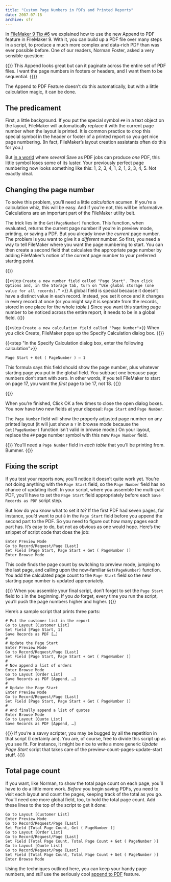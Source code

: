 ```yaml
---
title: "Custom Page Numbers in PDFs and Printed Reports"
date: 2007-07-18
archive: sfr
---
```


[1]:../filemaker-9-tip-9-web-viewers-without-the-web

In [FileMaker 9 Tip #6][1] we explained how to use the new Append to PDF feature in FileMaker 9. With it, you can build up a PDF file over many steps in a script, to produce a much more complex and data-rich PDF than was ever possible before. One of our readers, Norman Foster, asked a very sensible question:

{{<quote cite="Norman Foster">}}
This Append looks great but can it paginate across the entire set of PDF files. I want the page numbers in footers or headers, and I want them to be sequential.
{{</quote>}}

The Append to PDF Feature doesn’t do this automatically, but with a little calculation magic, it can be done.

## The predicament

First, a little background. If you put the special symbol `##` in a text object on the layout, FileMaker will automatically replace it with the current page number when the layout is printed. It is common practice to drop this special symbol in the header or footer of a printed report so you get nice page numbering. (In fact, FileMaker’s layout creation assistants often do this for you.)

But [in a world](http://youtube.com/watch?v=ZJMGS7l0wT8) where *several* Save as PDF jobs can produce *one* PDF, this little symbol loses some of its luster. Your previously perfect page numbering now looks something like this: 1, 2, 3, 4, 1, 2, 1, 2, 3, 4, 5. Not exactly ideal.

## Changing the page number

To solve this problem, you’ll need a little *calculation* acumen. If you’re a calculation whiz, this will be easy. And if you’re not, this will be informative. Calculations are an important part of the FileMaker utility belt.

The trick lies in the `Get(PageNumber)` function. This function, when evaluated, returns the current page number if you’re in preview mode, printing, or saving a PDF. But you already know the *current* page number. The problem is you want to give it a *different* number. So first, you need a way to tell FileMaker where you want the page numbering to start. You can then create a second field that calculates the appropriate page number by adding FileMaker’s notion of the current page number to your preferred starting point.

{{<steps>}}

{{<step `Create a new number field called "Page Start". Then click Options and, in the Storage tab, turn on “Use global storage (one value for all records).”` >}}
A global field is special because it doesn’t have a distinct value in each record. Instead, you set it once and it changes in every record at once (or you might say it is separate from the records, stored in one place for the whole *table*.) Since you want this starting page number to be noticed across the entire report, it needs to be in a global field.
{{</step>}}


{{<step `Create a new calculation field called "Page Number"`>}}
When you click Create, FileMaker pops up the Specify Calculation dialog box.
{{</step>}}

{{<step "In the Specify Calculation dialog box, enter the following calculation">}}

`Page Start + Get ( PageNumber ) – 1`

This formula says this field should show the page number, plus whatever starting page you put in the global field. You subtract one because page numbers don’t start with zero. In other words, if you tell FileMaker to start on page 17, you want the *first* page to be 17, not 18.
{{</step>}}

{{</steps>}}

When you’re finished, Click OK a few times to close the open dialog boxes. You now have two new fields at your disposal: `Page Start` and `Page Number`.

The `Page Number` field will show the properly adjusted page number on any printed layout (it will just show a `?` in browse mode because the `Get(PageNumber)` function isn’t valid in browse mode.) On your layout, replace the `##` page number symbol with this new `Page Number` field.

{{<note>}}
You’ll need a `Page Number` field in *each table* that you’ll be printing from. Bummer.
{{</note>}}

## Fixing the script

If you test your reports now, you’ll notice it doesn’t quite work yet. You’re not doing anything with the `Page Start` field, so the `Page Number` field has no chance of updating itself. In your script, where you assemble the multi-part PDF, you’ll have to set the `Page Start` field appropriately before each `Save Records as PDF` script step.

But how do you know what to set it *to*? If the first PDF had seven pages, for instance, you’d want to put `8` in the `Page Start` field before you append the second part to the PDF. So you need to figure out how many pages each part has. It’s easy to do, but not as obvious as one would hope. Here’s the snippet of script code that does the job:

```
Enter Preview Mode
Go to Record/Request/Page [Last]
Set Field [Page Start, Page Start + Get ( PageNumber )]
Enter Browse Mode
```

This code finds the page count by switching to preview mode, jumping to the last page, and calling upon the now-familiar `Get(PageNumber)` function. You add the calculated page count to the `Page Start` field so the new starting page number is updated appropriately.

{{<note>}}
When you assemble your final script, don’t forget to set the `Page Start` field to `1` in the beginning. If you *do* forget, every time you run the script, you’ll push the page numbers higher and higher.
{{</note>}}

Here’s a sample script that prints three parts:

```
# Put the customer list in the report
Go to Layout [Customer List]
Set Field [Page Start, 1]
Save Records as PDF […]
#
# Update the Page Start
Enter Preview Mode
Go to Record/Request/Page [Last]
Set Field [Page Start, Page Start + Get ( PageNumber )]
#
# Now append a list of orders
Enter Browse Mode
Go to Layout [Order List]
Save Records as PDF [Append, …]
#
# Update the Page Start
Enter Preview Mode
Go to Record/Request/Page [Last]
Set Field [Page Start, Page Start + Get ( PageNumber )]
#
# And finally append a list of quotes
Enter Browse Mode
Go to Layout [Quote List]
Save Records as PDF [Append, …]
```

{{<tip>}}
If you’re a savvy scripter, you may be bugged by all the repetition in that script (I certainly am). You are, of course, free to divide this script up as you see fit. For instance, it might be nice to write a more generic *Update Page Start* script that takes care of the preview-count-pages-update-start stuff.
{{</tip>}}

## Total page count

If you want, like Norman, to show the total page count on each page, you’ll have to do a little more work. *Before* you begin saving PDFs, you need to visit each layout and count the pages, keeping track of the total as you go. You’ll need one more global field, too, to hold the total page count. Add these lines to the top of the script to get it done:

```
Go to Layout [Customer List]
Enter Preview Mode
Go to Record/Request/Page [Last]
Set Field [Total Page Count, Get ( PageNumber )]
Go to Layout [Order List]
Go to Record/Request/Page [Last]
Set Field [Total Page Count, Total Page Count + Get ( PageNumber )]
Go to Layout [Quote List]
Go to Record/Request/Page [Last]
Set Field [Total Page Count, Total Page Count + Get ( PageNumber )]
Enter Browse Mode
```

Using the techniques outlined here, you can keep your handy page numbers, and *still* use the seriously cool [append to PDF][1] feature.
